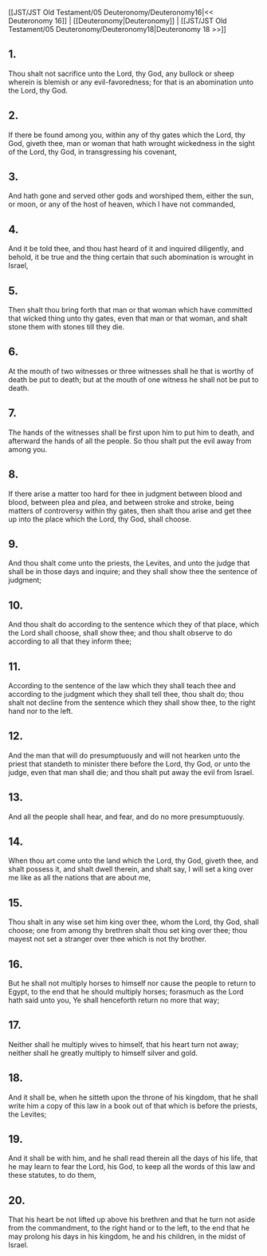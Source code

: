 [[JST/JST Old Testament/05 Deuteronomy/Deuteronomy16|<< Deuteronomy 16]] | [[Deuteronomy|Deuteronomy]] | [[JST/JST Old Testament/05 Deuteronomy/Deuteronomy18|Deuteronomy 18 >>]]
## 1.
Thou shalt not sacrifice unto the Lord, thy God, any bullock or sheep wherein is blemish or any evil-favoredness; for that is an abomination unto the Lord, thy God.
## 2.
If there be found among you, within any of thy gates which the Lord, thy God, giveth thee, man or woman that hath wrought wickedness in the sight of the Lord, thy God, in transgressing his covenant,
## 3.
And hath gone and served other gods and worshiped them, either the sun, or moon, or any of the host of heaven, which I have not commanded,
## 4.
And it be told thee, and thou hast heard of it and inquired diligently, and behold, it be true and the thing certain that such abomination is wrought in Israel,
## 5.
Then shalt thou bring forth that man or that woman which have committed that wicked thing unto thy gates, even that man or that woman, and shalt stone them with stones till they die.
## 6.
At the mouth of two witnesses or three witnesses shall he that is worthy of death be put to death; but at the mouth of one witness he shall not be put to death.
## 7.
The hands of the witnesses shall be first upon him to put him to death, and afterward the hands of all the people. So thou shalt put the evil away from among you.
## 8.
If there arise a matter too hard for thee in judgment between blood and blood, between plea and plea, and between stroke and stroke, being matters of controversy within thy gates, then shalt thou arise and get thee up into the place which the Lord, thy God, shall choose.
## 9.
And thou shalt come unto the priests, the Levites, and unto the judge that shall be in those days and inquire; and they shall show thee the sentence of judgment;
## 10.
And thou shalt do according to the sentence which they of that place, which the Lord shall choose, shall show thee; and thou shalt observe to do according to all that they inform thee;
## 11.
According to the sentence of the law which they shall teach thee and according to the judgment which they shall tell thee, thou shalt do; thou shalt not decline from the sentence which they shall show thee, to the right hand nor to the left.
## 12.
And the man that will do presumptuously and will not hearken unto the priest that standeth to minister there before the Lord, thy God, or unto the judge, even that man shall die; and thou shalt put away the evil from Israel.
## 13.
And all the people shall hear, and fear, and do no more presumptuously.
## 14.
When thou art come unto the land which the Lord, thy God, giveth thee, and shalt possess it, and shalt dwell therein, and shalt say, I will set a king over me like as all the nations that are about me,
## 15.
Thou shalt in any wise set him king over thee, whom the Lord, thy God, shall choose; one from among thy brethren shalt thou set king over thee; thou mayest not set a stranger over thee which is not thy brother.
## 16.
But he shall not multiply horses to himself nor cause the people to return to Egypt, to the end that he should multiply horses; forasmuch as the Lord hath said unto you, Ye shall henceforth return no more that way;
## 17.
Neither shall he multiply wives to himself, that his heart turn not away; neither shall he greatly multiply to himself silver and gold.
## 18.
And it shall be, when he sitteth upon the throne of his kingdom, that he shall write him a copy of this law in a book out of that which is before the priests, the Levites;
## 19.
And it shall be with him, and he shall read therein all the days of his life, that he may learn to fear the Lord, his God, to keep all the words of this law and these statutes, to do them,
## 20.
That his heart be not lifted up above his brethren and that he turn not aside from the commandment, to the right hand or to the left, to the end that he may prolong his days in his kingdom, he and his children, in the midst of Israel.

